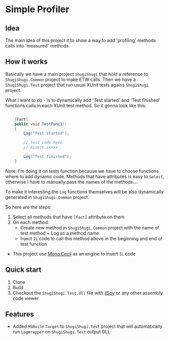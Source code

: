 # Simple Profiler

## Idea

The main idea of this project it to show a way to add 'profiling' methods calls into 'measured' methods.

## How it works

Basically we have a main project `ShugiShugi` that hold a reference to `ShugiShugi.Common` project to make ETW calls. Then we have a `ShugiShugi.Test` project that run  usual XUnit tests agains `ShugiShugi` project.

What I want to do - is to dynamically add 'Test started' and 'Test finished' functions calls in each XUnit test method. So it gonna look like this:

```csharp

    [Fact]
    public void TestFunc1()
    {
        Log("Test started");

        // test code here
        // Assert.xxxxx

        Log("Test finished");
    }
```

Note: I'm doing it on tests function because we have to choose functions where to add dynamic code. Methods that have attributes is easy to `Select`, otherwise I have to manually pass the names of the methods....

To make it interesting the `Log` functions themselves will be also dynamically generated in `ShugiShugi.Common` project.

So here are the steps:

1. Select all methods that have `[Fact]` attribute on them
2. On each method:
   * Create new method in `ShugiShugi.Common` project with the name of test method + Log as a method name
   * Inject `IL` code to call this method above in the beginning and end of test function


* This project use [Mono.Cecil](https://github.com/jbevain/cecil) as an engine to insert `IL` code

## Quick start

1. Clone
2. Build
3. Checkout the `ShugiShugi.Test.dll` file with [ilSpy](https://github.com/icsharpcode/ILSpy) or any other assembly code viewer

## Features

* Added `MSBuild` `Target` to `ShugiShugi.Test` project that will automatically run `LogWrapper` on `ShugiShugi.Test` output DLL